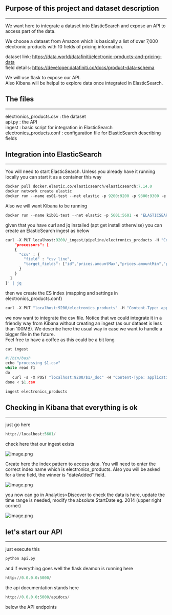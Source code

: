 ## **Purpose of this project and dataset description**
---
We want here to integrate a dataset into ElasticSearch and expose an API to access part of the data.

We choose a dataset from Amazon which is basically a list of over 7,000 electronic products with 10 fields of pricing information.

dataset link:
https://data.world/datafiniti/electronic-products-and-pricing-data<br>
field details:
https://developer.datafiniti.co/docs/product-data-schema

We will use flask to expose our API.<br>
Also Kibana will be helpul to explore data once integrated in ElasticSearch.



## **The files**
---

electronics_products.csv : the dataset<br>
api.py : the API<br>
ingest : basic script for integration in ElasticSearch<br>
electronics_products.conf : configuration file for ElasticSearch describing fields<br>

## **Integration into ElasticSearch**
---

You will need to start ElasticSearch. Unless you already have it running locally you can start it as a container this way


```python
docker pull docker.elastic.co/elasticsearch/elasticsearch:7.14.0
docker network create elastic
docker run --name es01-test --net elastic -p 9200:9200 -p 9300:9300 -e "discovery.type=single-node" docker.elastic.co/elasticsearch/elasticsearch:7.14.0
```

Also we will want Kibana to be running


```python
docker run --name kib01-test --net elastic -p 5601:5601 -e "ELASTICSEARCH_HOSTS=http://es01-test:9200" docker.elastic.co/kibana/kibana:7.14.0
```

given that you have curl and jq installed (apt get install otherwise) you can create an ElasticSearch ingest as below


```python
curl -X PUT localhost:9200/_ingest/pipeline/electronics_products -H "Content-Type: application/json" -d '{
    "processors": [
    {
      "csv" : {
        "field" : "csv_line",
        "target_fields": ["id","prices.amountMax","prices.amountMin","prices.availability","prices.condition","prices.currency","prices.dateSeen","prices.isSale","prices.merchant","prices.shipping","prices.sourceURLs","asins","brand","categories","dateAdded","dateUpdated","ean","imageURLs","keys","manufacturer","manufacturerNumber","name","primaryCategories","sourceURLs","upc","weight","Unnamed: 26","Unnamed: 27","Unnamed: 28","Unnamed: 29","Unnamed: 30"]
      }
    }
  ]
}' | jq
```

then we create the ES index (mapping and settings in electronics_products.conf)


```python
curl -X PUT "localhost:9200/electronics_products" -H "Content-Type: application/json" -d @electronics_products.conf | jq
```

we now want to integrate the csv file. Notice that we could integrate it in a friendly way from Kibana without creating an ingest (as our dataset is less than 100MB). We describe here the usual way in case we want to handle a bigger file in the future.<br>Feel free to have a coffee as this could be a  bit long


```python
cat ingest

#!/bin/bash
echo "processing $1.csv"
while read f1
do
   curl -s -X POST "localhost:9200/$1/_doc" -H "Content-Type: application/json" -d "{ \"csv_line\": \"$f1\" }" > ingest.log
done < $1.csv

ingest electronics_products
```

## **Checking in Kibana that everything is ok**
---

just go here


```python
http://localhost:5601/
```

check here that our ingest exists

![image.png](attachment:7313642d-14b9-4e2a-acd6-072d998b2055.png)

Create here the index pattern to access data.
You  will need to enter the correct index name which is electronics_products.
Also you will be asked for a time field, the winner is "dateAdded" field.

![image.png](attachment:13d65559-195d-48ab-a28c-e7d3ebca18cb.png)

you now can go in Analytics>Discover to check the data is here, update the time range is needed, modify the absolute StartDate eg. 2014 (upper right corner)

![image.png](attachment:ce60c9cd-2316-4fc1-8de8-87bc557eb128.png)

## **let's start our API**
---

just execute this


```python
python api.py
```

and if everything goes well the flask deamon is running here


```python
http://0.0.0.0:5000/
```

the api documentation stands here


```python
http://0.0.0.0:5000/apidocs/
```

below the API endpoints


```python

```
